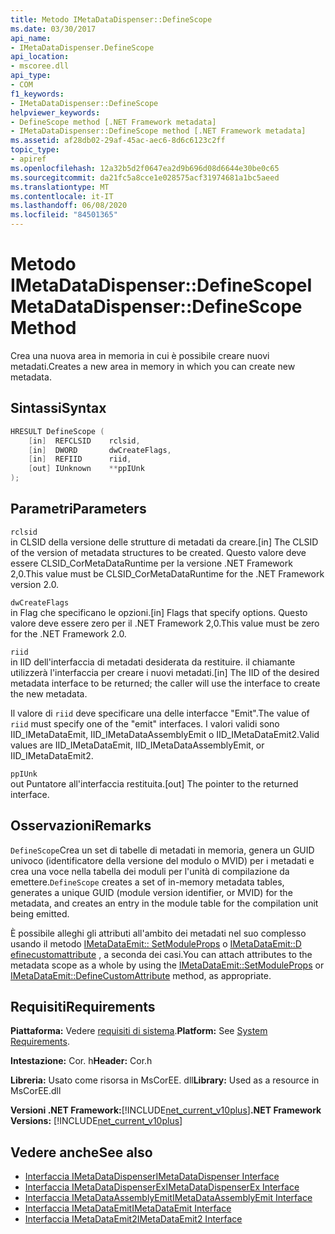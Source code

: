 ```yaml
---
title: Metodo IMetaDataDispenser::DefineScope
ms.date: 03/30/2017
api_name:
- IMetaDataDispenser.DefineScope
api_location:
- mscoree.dll
api_type:
- COM
f1_keywords:
- IMetaDataDispenser::DefineScope
helpviewer_keywords:
- DefineScope method [.NET Framework metadata]
- IMetaDataDispenser::DefineScope method [.NET Framework metadata]
ms.assetid: af28db02-29af-45ac-aec6-8d6c6123c2ff
topic_type:
- apiref
ms.openlocfilehash: 12a32b5d2f0647ea2d9b696d08d6644e30be0c65
ms.sourcegitcommit: da21fc5a8cce1e028575acf31974681a1bc5aeed
ms.translationtype: MT
ms.contentlocale: it-IT
ms.lasthandoff: 06/08/2020
ms.locfileid: "84501365"
---
```

# <a name="imetadatadispenserdefinescope-method"></a><span data-ttu-id="f9b6b-102">Metodo IMetaDataDispenser::DefineScope</span><span class="sxs-lookup"><span data-stu-id="f9b6b-102">IMetaDataDispenser::DefineScope Method</span></span>
<span data-ttu-id="f9b6b-103">Crea una nuova area in memoria in cui è possibile creare nuovi metadati.</span><span class="sxs-lookup"><span data-stu-id="f9b6b-103">Creates a new area in memory in which you can create new metadata.</span></span>  
  
## <a name="syntax"></a><span data-ttu-id="f9b6b-104">Sintassi</span><span class="sxs-lookup"><span data-stu-id="f9b6b-104">Syntax</span></span>  
  
```cpp  
HRESULT DefineScope (  
    [in]  REFCLSID    rclsid,  
    [in]  DWORD       dwCreateFlags,  
    [in]  REFIID      riid,
    [out] IUnknown    **ppIUnk  
);  
```  
  
## <a name="parameters"></a><span data-ttu-id="f9b6b-105">Parametri</span><span class="sxs-lookup"><span data-stu-id="f9b6b-105">Parameters</span></span>  
 `rclsid`  
 <span data-ttu-id="f9b6b-106">in CLSID della versione delle strutture di metadati da creare.</span><span class="sxs-lookup"><span data-stu-id="f9b6b-106">[in] The CLSID of the version of metadata structures to be created.</span></span> <span data-ttu-id="f9b6b-107">Questo valore deve essere CLSID_CorMetaDataRuntime per la versione .NET Framework 2,0.</span><span class="sxs-lookup"><span data-stu-id="f9b6b-107">This value must be CLSID_CorMetaDataRuntime for the .NET Framework version 2.0.</span></span>  
  
 `dwCreateFlags`  
 <span data-ttu-id="f9b6b-108">in Flag che specificano le opzioni.</span><span class="sxs-lookup"><span data-stu-id="f9b6b-108">[in] Flags that specify options.</span></span> <span data-ttu-id="f9b6b-109">Questo valore deve essere zero per il .NET Framework 2,0.</span><span class="sxs-lookup"><span data-stu-id="f9b6b-109">This value must be zero for the .NET Framework 2.0.</span></span>  
  
 `riid`  
 <span data-ttu-id="f9b6b-110">in IID dell'interfaccia di metadati desiderata da restituire. il chiamante utilizzerà l'interfaccia per creare i nuovi metadati.</span><span class="sxs-lookup"><span data-stu-id="f9b6b-110">[in] The IID of the desired metadata interface to be returned; the caller will use the interface to create the new metadata.</span></span>  
  
 <span data-ttu-id="f9b6b-111">Il valore di `riid` deve specificare una delle interfacce "Emit".</span><span class="sxs-lookup"><span data-stu-id="f9b6b-111">The value of `riid` must specify one of the "emit" interfaces.</span></span> <span data-ttu-id="f9b6b-112">I valori validi sono IID_IMetaDataEmit, IID_IMetaDataAssemblyEmit o IID_IMetaDataEmit2.</span><span class="sxs-lookup"><span data-stu-id="f9b6b-112">Valid values are IID_IMetaDataEmit, IID_IMetaDataAssemblyEmit, or IID_IMetaDataEmit2.</span></span>  
  
 `ppIUnk`  
 <span data-ttu-id="f9b6b-113">out Puntatore all'interfaccia restituita.</span><span class="sxs-lookup"><span data-stu-id="f9b6b-113">[out] The pointer to the returned interface.</span></span>  
  
## <a name="remarks"></a><span data-ttu-id="f9b6b-114">Osservazioni</span><span class="sxs-lookup"><span data-stu-id="f9b6b-114">Remarks</span></span>  
 <span data-ttu-id="f9b6b-115">`DefineScope`Crea un set di tabelle di metadati in memoria, genera un GUID univoco (identificatore della versione del modulo o MVID) per i metadati e crea una voce nella tabella dei moduli per l'unità di compilazione da emettere.</span><span class="sxs-lookup"><span data-stu-id="f9b6b-115">`DefineScope` creates a set of in-memory metadata tables, generates a unique GUID (module version identifier, or MVID) for the metadata, and creates an entry in the module table for the compilation unit being emitted.</span></span>  
  
 <span data-ttu-id="f9b6b-116">È possibile alleghi gli attributi all'ambito dei metadati nel suo complesso usando il metodo [IMetaDataEmit:: SetModuleProps](imetadataemit-setmoduleprops-method.md) o [IMetaDataEmit::D efinecustomattribute](imetadataemit-definecustomattribute-method.md) , a seconda dei casi.</span><span class="sxs-lookup"><span data-stu-id="f9b6b-116">You can attach attributes to the metadata scope as a whole by using the [IMetaDataEmit::SetModuleProps](imetadataemit-setmoduleprops-method.md) or [IMetaDataEmit::DefineCustomAttribute](imetadataemit-definecustomattribute-method.md) method, as appropriate.</span></span>  
  
## <a name="requirements"></a><span data-ttu-id="f9b6b-117">Requisiti</span><span class="sxs-lookup"><span data-stu-id="f9b6b-117">Requirements</span></span>  
 <span data-ttu-id="f9b6b-118">**Piattaforma:** Vedere [requisiti di sistema](../../get-started/system-requirements.md).</span><span class="sxs-lookup"><span data-stu-id="f9b6b-118">**Platform:** See [System Requirements](../../get-started/system-requirements.md).</span></span>  
  
 <span data-ttu-id="f9b6b-119">**Intestazione:** Cor. h</span><span class="sxs-lookup"><span data-stu-id="f9b6b-119">**Header:** Cor.h</span></span>  
  
 <span data-ttu-id="f9b6b-120">**Libreria:** Usato come risorsa in MsCorEE. dll</span><span class="sxs-lookup"><span data-stu-id="f9b6b-120">**Library:** Used as a resource in MsCorEE.dll</span></span>  
  
 <span data-ttu-id="f9b6b-121">**Versioni .NET Framework:**[!INCLUDE[net_current_v10plus](../../../../includes/net-current-v10plus-md.md)]</span><span class="sxs-lookup"><span data-stu-id="f9b6b-121">**.NET Framework Versions:** [!INCLUDE[net_current_v10plus](../../../../includes/net-current-v10plus-md.md)]</span></span>  
  
## <a name="see-also"></a><span data-ttu-id="f9b6b-122">Vedere anche</span><span class="sxs-lookup"><span data-stu-id="f9b6b-122">See also</span></span>

- [<span data-ttu-id="f9b6b-123">Interfaccia IMetaDataDispenser</span><span class="sxs-lookup"><span data-stu-id="f9b6b-123">IMetaDataDispenser Interface</span></span>](imetadatadispenser-interface.md)
- [<span data-ttu-id="f9b6b-124">Interfaccia IMetaDataDispenserEx</span><span class="sxs-lookup"><span data-stu-id="f9b6b-124">IMetaDataDispenserEx Interface</span></span>](imetadatadispenserex-interface.md)
- [<span data-ttu-id="f9b6b-125">Interfaccia IMetaDataAssemblyEmit</span><span class="sxs-lookup"><span data-stu-id="f9b6b-125">IMetaDataAssemblyEmit Interface</span></span>](imetadataassemblyemit-interface.md)
- [<span data-ttu-id="f9b6b-126">Interfaccia IMetaDataEmit</span><span class="sxs-lookup"><span data-stu-id="f9b6b-126">IMetaDataEmit Interface</span></span>](imetadataemit-interface.md)
- [<span data-ttu-id="f9b6b-127">Interfaccia IMetaDataEmit2</span><span class="sxs-lookup"><span data-stu-id="f9b6b-127">IMetaDataEmit2 Interface</span></span>](imetadataemit2-interface.md)

